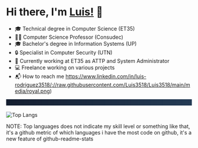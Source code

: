 # Hi there, I'm [Luis!](https://www.linkedin.com/in/luis-rodriguez3518/) 👋
- 🎓 Technical degree in Computer Science (ET35)
- 👨‍🏫 Computer Science Professor (Consudec)
- 🎓 Bachelor's degree in Information Systems (UP)
- 🔒 Specialist in Computer Security (UTN)
- 💼 Currently working at ET35 as ATTP and System Administrator
- 💻 Freelance working on various projects
- 📬 How to reach me https://www.linkedin.com/in/luis-rodriguez3518/://raw.githubusercontent.com/Luis3518/Luis3518/main/media/royal.png)


![10](https://raw.githubusercontent.com/Luis3518/Luis3518/main/media/royal.png)
<!---
Luis3518/Luis3518 is a ✨ special ✨ repository because its `README.md` (this file) appears on your GitHub profile.
You can click the Preview link to take a look at your changes.
--->

  ![Top Langs](https://github-readme-stats.vercel.app/api/top-langs/?username=Luis3518&theme=tokyonight)



NOTE: Top languages does not indicate my skill level or something like that, it's a github metric of which languages i have the most code on github, it's a new feature of github-readme-stats
